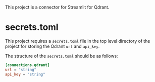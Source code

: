 This project is a connector for Streamlit for Qdrant.

# secrets.toml

This project requires a `secrets.toml` file in the top level directory of the project for storing the Qdrant `url` and `api_key`.

The structure of the `secrets.toml` should be as follows:

```toml
[connections.qdrant]
url = "string"
api_key = "string"
```